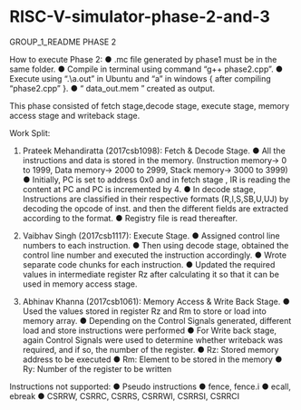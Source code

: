 # RISC-V-simulator-phase-2-and-3

	 	 	 	
GROUP_1_README
PHASE 2

How to execute Phase 2:
●	.mc file generated by phase1 must be in the same folder.
●	Compile in terminal using command “g++ phase2.cpp”.
●	Execute using “.\a.out” in Ubuntu and “a” in windows { after compiling “phase2.cpp” }. 
●	“ data_out.mem ” created as output.



This phase consisted of fetch stage,decode stage, execute stage, memory access stage and writeback stage.


Work Split:
	
1. Prateek Mehandiratta (2017csb1098): Fetch & Decode Stage.
●	All the instructions and data is stored in the memory. (Instruction  memory-> 0 to 1999, Data memory-> 2000 to 2999, Stack memory-> 3000 to 3999)
●	Initially, PC is set to address 0x0 and in fetch stage , IR is reading the content at PC and PC is incremented by 4.
●	In decode stage, Instructions are classified in their respective formats (R,I,S,SB,U,UJ) by decoding the opcode of inst. and then the different fields are extracted according to the format.
●	Registry file is read thereafter. 


2. Vaibhav Singh (2017csb1117): Execute Stage.
●	Assigned control line numbers to each instruction.
●	Then using decode stage, obtained the control line number and executed the instruction accordingly.
●	Wrote separate code chunks for each instruction.
●	Updated the required values in intermediate register Rz after calculating it so that it can be used in memory access stage.
	

3. Abhinav Khanna (2017csb1061): Memory Access & Write Back Stage.
●	Used the values stored in register Rz and Rm to store or load into memory array.
●	Depending on the Control Signals generated, different load and store instructions were performed
●	For Write back stage, again Control Signals were used to determine whether writeback was required, and if so, the number of the register.
●	Rz: Stored memory address to be executed
●	Rm: Element to be stored in the memory
●	Ry: Number of the register to be written

Instructions not supported:
●	Pseudo instructions
●	fence, fence.i
●	ecall, ebreak
●	 CSRRW, CSRRC, CSRRS, CSRRWI, CSRRSI, CSRRCI
